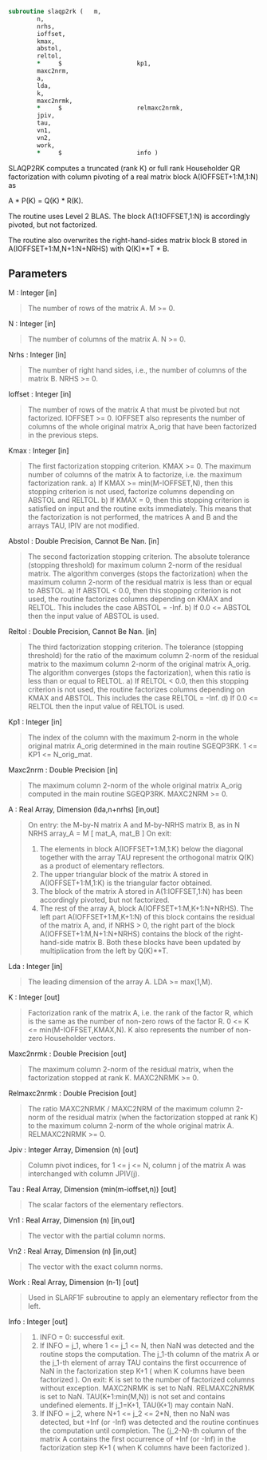 ```fortran
subroutine slaqp2rk	(	m,
		n,
		nrhs,
		ioffset,
		kmax,
		abstol,
		reltol,
		*     $                     kp1,
		maxc2nrm,
		a,
		lda,
		k,
		maxc2nrmk,
		*     $                     relmaxc2nrmk,
		jpiv,
		tau,
		vn1,
		vn2,
		work,
		*     $                     info )
```

 SLAQP2RK computes a truncated (rank K) or full rank Householder QR
 factorization with column pivoting of a real matrix
 block A(IOFFSET+1:M,1:N) as

   A * P(K) = Q(K) * R(K).

 The routine uses Level 2 BLAS. The block A(1:IOFFSET,1:N)
 is accordingly pivoted, but not factorized.

 The routine also overwrites the right-hand-sides matrix block B
 stored in A(IOFFSET+1:M,N+1:N+NRHS) with Q(K)**T * B.

## Parameters
M : Integer [in]
> The number of rows of the matrix A. M >= 0.

N : Integer [in]
> The number of columns of the matrix A. N >= 0.

Nrhs : Integer [in]
> The number of right hand sides, i.e., the number of
> columns of the matrix B. NRHS >= 0.

Ioffset : Integer [in]
> The number of rows of the matrix A that must be pivoted
> but not factorized. IOFFSET >= 0.
> IOFFSET also represents the number of columns of the whole
> original matrix A_orig that have been factorized
> in the previous steps.

Kmax : Integer [in]
> The first factorization stopping criterion. KMAX >= 0.
> The maximum number of columns of the matrix A to factorize,
> i.e. the maximum factorization rank.
> a) If KMAX >= min(M-IOFFSET,N), then this stopping
> criterion is not used, factorize columns
> depending on ABSTOL and RELTOL.
> b) If KMAX = 0, then this stopping criterion is
> satisfied on input and the routine exits immediately.
> This means that the factorization is not performed,
> the matrices A and B and the arrays TAU, IPIV
> are not modified.

Abstol : Double Precision, Cannot Be Nan. [in]
> The second factorization stopping criterion.
> The absolute tolerance (stopping threshold) for
> maximum column 2-norm of the residual matrix.
> The algorithm converges (stops the factorization) when
> the maximum column 2-norm of the residual matrix
> is less than or equal to ABSTOL.
> a) If ABSTOL < 0.0, then this stopping criterion is not
> used, the routine factorizes columns depending
> on KMAX and RELTOL.
> This includes the case ABSTOL = -Inf.
> b) If 0.0 <= ABSTOL then the input value
> of ABSTOL is used.

Reltol : Double Precision, Cannot Be Nan. [in]
> The third factorization stopping criterion.
> The tolerance (stopping threshold) for the ratio of the
> maximum column 2-norm of the residual matrix to the maximum
> column 2-norm of the original matrix A_orig. The algorithm
> converges (stops the factorization), when this ratio is
> less than or equal to RELTOL.
> a) If RELTOL < 0.0, then this stopping criterion is not
> used, the routine factorizes columns depending
> on KMAX and ABSTOL.
> This includes the case RELTOL = -Inf.
> d) If 0.0 <= RELTOL then the input value of RELTOL
> is used.

Kp1 : Integer [in]
> The index of the column with the maximum 2-norm in
> the whole original matrix A_orig determined in the
> main routine SGEQP3RK. 1 <= KP1 <= N_orig_mat.

Maxc2nrm : Double Precision [in]
> The maximum column 2-norm of the whole original
> matrix A_orig computed in the main routine SGEQP3RK.
> MAXC2NRM >= 0.

A : Real Array, Dimension (lda,n+nrhs) [in,out]
> On entry:
> the M-by-N matrix A and M-by-NRHS matrix B, as in
> N     NRHS
> array_A   =   M  [ mat_A, mat_B ]
> On exit:
> 1. The elements in block A(IOFFSET+1:M,1:K) below
> the diagonal together with the array TAU represent
> the orthogonal matrix Q(K) as a product of elementary
> reflectors.
> 2. The upper triangular block of the matrix A stored
> in A(IOFFSET+1:M,1:K) is the triangular factor obtained.
> 3. The block of the matrix A stored in A(1:IOFFSET,1:N)
> has been accordingly pivoted, but not factorized.
> 4. The rest of the array A, block A(IOFFSET+1:M,K+1:N+NRHS).
> The left part A(IOFFSET+1:M,K+1:N) of this block
> contains the residual of the matrix A, and,
> if NRHS > 0, the right part of the block
> A(IOFFSET+1:M,N+1:N+NRHS) contains the block of
> the right-hand-side matrix B. Both these blocks have been
> updated by multiplication from the left by Q(K)**T.

Lda : Integer [in]
> The leading dimension of the array A. LDA >= max(1,M).

K : Integer [out]
> Factorization rank of the matrix A, i.e. the rank of
> the factor R, which is the same as the number of non-zero
> rows of the factor R. 0 <= K <= min(M-IOFFSET,KMAX,N).
> K also represents the number of non-zero Householder
> vectors.

Maxc2nrmk : Double Precision [out]
> The maximum column 2-norm of the residual matrix,
> when the factorization stopped at rank K. MAXC2NRMK >= 0.

Relmaxc2nrmk : Double Precision [out]
> The ratio MAXC2NRMK / MAXC2NRM of the maximum column
> 2-norm of the residual matrix (when the factorization
> stopped at rank K) to the maximum column 2-norm of the
> whole original matrix A. RELMAXC2NRMK >= 0.

Jpiv : Integer Array, Dimension (n) [out]
> Column pivot indices, for 1 <= j <= N, column j
> of the matrix A was interchanged with column JPIV(j).

Tau : Real Array, Dimension (min(m-ioffset,n)) [out]
> The scalar factors of the elementary reflectors.

Vn1 : Real Array, Dimension (n) [in,out]
> The vector with the partial column norms.

Vn2 : Real Array, Dimension (n) [in,out]
> The vector with the exact column norms.

Work : Real Array, Dimension (n-1) [out]
> Used in SLARF1F subroutine to apply an elementary
> reflector from the left.

Info : Integer [out]
> 1) INFO = 0: successful exit.
> 2) If INFO = j_1, where 1 <= j_1 <= N, then NaN was
> detected and the routine stops the computation.
> The j_1-th column of the matrix A or the j_1-th
> element of array TAU contains the first occurrence
> of NaN in the factorization step K+1 ( when K columns
> have been factorized ).
> On exit:
> K                  is set to the number of
> factorized columns without
> exception.
> MAXC2NRMK          is set to NaN.
> RELMAXC2NRMK       is set to NaN.
> TAU(K+1:min(M,N))  is not set and contains undefined
> elements. If j_1=K+1, TAU(K+1)
> may contain NaN.
> 3) If INFO = j_2, where N+1 <= j_2 <= 2*N, then no NaN
> was detected, but +Inf (or -Inf) was detected and
> the routine continues the computation until completion.
> The (j_2-N)-th column of the matrix A contains the first
> occurrence of +Inf (or -Inf) in the factorization
> step K+1 ( when K columns have been factorized ).

